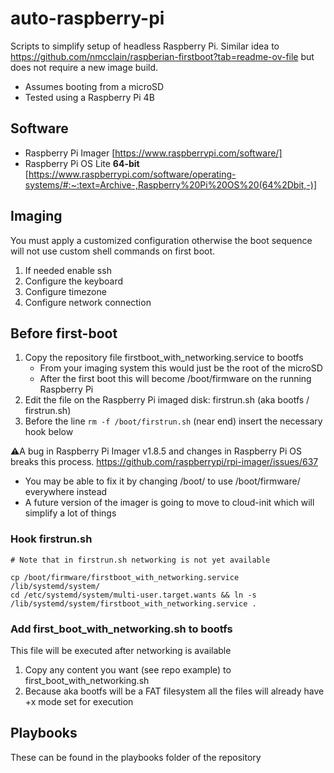 # auto-raspberry-pi
Scripts to simplify setup of headless Raspberry Pi. Similar idea to https://github.com/nmcclain/raspberian-firstboot?tab=readme-ov-file but does not require a new image build.

* Assumes booting from a microSD
* Tested using a Raspberry Pi 4B

## Software

* Raspberry Pi Imager [https://www.raspberrypi.com/software/]
* Raspberry Pi OS Lite **64-bit** [https://www.raspberrypi.com/software/operating-systems/#:~:text=Archive-,Raspberry%20Pi%20OS%20(64%2Dbit,-)]

## Imaging

You must apply a customized configuration otherwise the boot sequence will not use custom shell commands on first boot.

1. If needed enable ssh
1. Configure the keyboard
1. Configure timezone
1. Configure network connection

## Before first-boot

1. Copy the repository file firstboot_with_networking.service to bootfs
   - From your imaging system this would just be the root of the microSD
   - After the first boot this will become /boot/firmware on the running Raspberry Pi
1. Edit the file on the Raspberry Pi imaged disk: firstrun.sh (aka bootfs / firstrun.sh)
1. Before the line `rm -f /boot/firstrun.sh` (near end) insert the necessary hook below

⚠️A bug in Raspberry Pi Imager v1.8.5 and changes in Raspberry Pi OS breaks this process. https://github.com/raspberrypi/rpi-imager/issues/637
- You may be able to fix it by changing /boot/ to use /boot/firmware/ everywhere instead
- A future version of the imager is going to move to cloud-init which will simplify a lot of things

### Hook firstrun.sh

```shell
# Note that in firstrun.sh networking is not yet available

cp /boot/firmware/firstboot_with_networking.service /lib/systemd/system/
cd /etc/systemd/system/multi-user.target.wants && ln -s /lib/systemd/system/firstboot_with_networking.service .
```

### Add first_boot_with_networking.sh to bootfs

This file will be executed after networking is available

1. Copy any content you want (see repo example) to first_boot_with_networking.sh
1. Because aka bootfs will be a FAT filesystem all the files will already have +x mode set for execution

## Playbooks

These can be found in the playbooks folder of the repository

